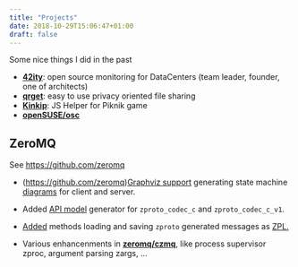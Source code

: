 ```yaml
---
title: "Projects"
date: 2018-10-29T15:06:47+01:00
draft: false
---
```


Some nice things I did in the past

*   **[42ity](https://github.com/42ity)**: open source monitoring for DataCenters (team leader, founder, one of architects)
*   **[qrget](/qrget/index.html)**: easy to use privacy oriented file sharing
*   **[Kinkip](/kinkip/index.html)**: JS Helper for Piknik game
*   **[openSUSE/osc](https://github.com/openSUSE/osc)**

## ZeroMQ

See https://github.com/zeromq

* (https://github.com/zeromq)[Graphviz support](https://github.com/zeromq/zproto/blob/master/src/zproto_dot.gsl) generating state machine [diagrams](https://github.com/zeromq/malamute/blob/master/src/mlm_client.svg) for client and server.

* Added [API model](https://github.com/zeromq/zproto/commit/55fb88a3b2cfda1cc3ceec1e00b0fe95d1d16f14) generator for `zproto_codec_c` and `zproto_codec_c_v1`.

* [Added](https://github.com/zeromq/zproto/commit/570542874f1b2de6735a28094f67d32a63807b2f) methods loading and saving `zproto` generated messages as [ZPL.](https://rfc.zeromq.org/spec:4/ZPL/)

* Various enhancenments in **[zeromq/czmq](https://github.com/zeromq/czmq)**, like process supervisor zproc, argument parsing zargs, ...
